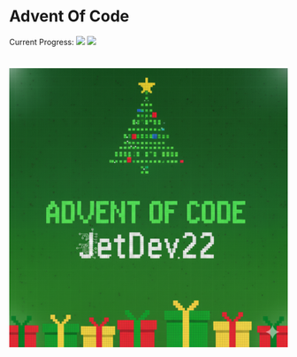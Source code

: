 # Advent Of Code
Current Progress:  ![](https://img.shields.io/badge/days%20✅-14-green)     ![](https://img.shields.io/badge/stars%20⭐-28-yellow)
# ![title](aocLogo.png)
